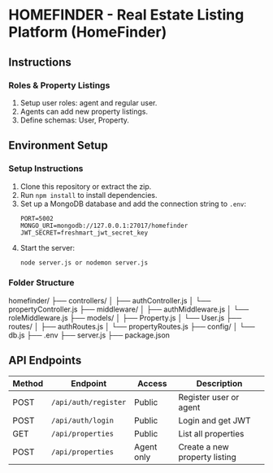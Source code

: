 # HOMEFINDER - Real Estate Listing Platform (HomeFinder) 
## Instructions
### Roles & Property Listings
1. Setup user roles: agent and regular user.
2. Agents can add new property listings.
3. Define schemas: User, Property.

## Environment Setup
### Setup Instructions
1. Clone this repository or extract the zip.
2. Run `npm install` to install dependencies.
3. Set up a MongoDB database and add the connection string to `.env`:
   ```
   PORT=5002
   MONGO_URI=mongodb://127.0.0.1:27017/homefinder
   JWT_SECRET=freshmart_jwt_secret_key
   ```
4. Start the server:
   ```
   node server.js or nodemon server.js
   ```

### Folder Structure
homefinder/
├── controllers/
│   ├── authController.js
│   └── propertyController.js
├── middleware/
│   ├── authMiddleware.js
│   └── roleMiddleware.js
├── models/
│   ├── Property.js
│   └── User.js
├── routes/
│   ├── authRoutes.js
│   └── propertyRoutes.js
├── config/
│   └── db.js
├── .env
├── server.js
├── package.json



## API Endpoints

| Method | Endpoint             | Access     | Description                   |
| ------ | -------------------- | ---------- | ----------------------------- |
| POST   | `/api/auth/register` | Public     | Register user or agent        |
| POST   | `/api/auth/login`    | Public     | Login and get JWT             |
| GET    | `/api/properties`    | Public     | List all properties           |
| POST   | `/api/properties`    | Agent only | Create a new property listing |


